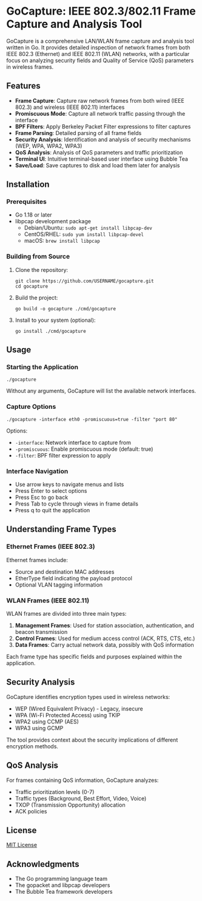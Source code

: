 # GoCapture: IEEE 802.3/802.11 Frame Capture and Analysis Tool

GoCapture is a comprehensive LAN/WLAN frame capture and analysis tool written in Go. It provides detailed inspection of network frames from both IEEE 802.3 (Ethernet) and IEEE 802.11 (WLAN) networks, with a particular focus on analyzing security fields and Quality of Service (QoS) parameters in wireless frames.

## Features

- **Frame Capture**: Capture raw network frames from both wired (IEEE 802.3) and wireless (IEEE 802.11) interfaces
- **Promiscuous Mode**: Capture all network traffic passing through the interface
- **BPF Filters**: Apply Berkeley Packet Filter expressions to filter captures
- **Frame Parsing**: Detailed parsing of all frame fields
- **Security Analysis**: Identification and analysis of security mechanisms (WEP, WPA, WPA2, WPA3)
- **QoS Analysis**: Analysis of QoS parameters and traffic prioritization
- **Terminal UI**: Intuitive terminal-based user interface using Bubble Tea
- **Save/Load**: Save captures to disk and load them later for analysis

## Installation

### Prerequisites

- Go 1.18 or later
- libpcap development package
  - Debian/Ubuntu: `sudo apt-get install libpcap-dev`
  - CentOS/RHEL: `sudo yum install libpcap-devel`
  - macOS: `brew install libpcap`

### Building from Source

1. Clone the repository:
   ```
   git clone https://github.com/USERNAME/gocapture.git
   cd gocapture
   ```

2. Build the project:
   ```
   go build -o gocapture ./cmd/gocapture
   ```

3. Install to your system (optional):
   ```
   go install ./cmd/gocapture
   ```

## Usage

### Starting the Application

```
./gocapture
```

Without any arguments, GoCapture will list the available network interfaces.

### Capture Options

```
./gocapture -interface eth0 -promiscuous=true -filter "port 80"
```

Options:
- `-interface`: Network interface to capture from
- `-promiscuous`: Enable promiscuous mode (default: true)
- `-filter`: BPF filter expression to apply

### Interface Navigation

- Use arrow keys to navigate menus and lists
- Press Enter to select options
- Press Esc to go back
- Press Tab to cycle through views in frame details
- Press q to quit the application

## Understanding Frame Types

### Ethernet Frames (IEEE 802.3)

Ethernet frames include:
- Source and destination MAC addresses
- EtherType field indicating the payload protocol
- Optional VLAN tagging information

### WLAN Frames (IEEE 802.11)

WLAN frames are divided into three main types:

1. **Management Frames**: Used for station association, authentication, and beacon transmission
2. **Control Frames**: Used for medium access control (ACK, RTS, CTS, etc.)
3. **Data Frames**: Carry actual network data, possibly with QoS information

Each frame type has specific fields and purposes explained within the application.

## Security Analysis

GoCapture identifies encryption types used in wireless networks:
- WEP (Wired Equivalent Privacy) - Legacy, insecure
- WPA (Wi-Fi Protected Access) using TKIP
- WPA2 using CCMP (AES)
- WPA3 using GCMP

The tool provides context about the security implications of different encryption methods.

## QoS Analysis

For frames containing QoS information, GoCapture analyzes:
- Traffic prioritization levels (0-7)
- Traffic types (Background, Best Effort, Video, Voice)
- TXOP (Transmission Opportunity) allocation
- ACK policies

## License

[MIT License](LICENSE)

## Acknowledgments

- The Go programming language team
- The gopacket and libpcap developers
- The Bubble Tea framework developers 